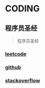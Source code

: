 # CODING
## 程序员圣经
> 程序员圣经
### [leetcode](https://leetcode.cn/)
### [github](https://github.com/)
### [stackoverflow](https://stackoverflow.com/)